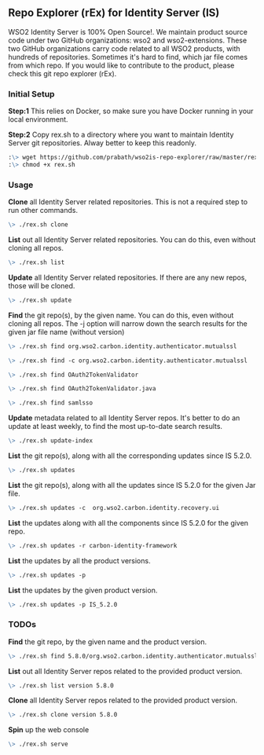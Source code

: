 ## Repo Explorer (rEx) for Identity Server (IS)

WSO2 Identity Server is 100% Open Source!. We maintain product source code under two GitHub organizations: wso2 and wso2-extensions. These two GitHub organizations carry code related to all WSO2 products, with hundreds of repositories. Sometimes it's hard to find, which jar file comes from which repo. If you would like to contribute to the product, please check this git repo explorer (rEx).

### Initial Setup

**Step:1** This relies on Docker, so make sure you have Docker running in your local environment.

**Step:2** Copy rex.sh to a directory where you want to maintain Identity Server git repositories. Alway better to keep this readonly. 
```markdown
:\> wget https://github.com/prabath/wso2is-repo-explorer/raw/master/rex.sh
:\> chmod +x rex.sh

```

### Usage 

**Clone** all Identity Server related repositories. This is not a required step to run other commands.

```markdown
\> ./rex.sh clone
```
**List** out all Identity Server related repositories. You can do this, even without cloning all repos.

```markdown
\> ./rex.sh list
```
**Update** all Identity Server related repositories. If there are any new repos, those will be cloned. 

```markdown
\> ./rex.sh update
```

**Find** the git repo(s), by the given name. You can do this, even without cloning all repos. The -j option will narrow down the search results for the given jar file name (without version)

```markdown
\> ./rex.sh find org.wso2.carbon.identity.authenticator.mutualssl

\> ./rex.sh find -c org.wso2.carbon.identity.authenticator.mutualssl

\> ./rex.sh find OAuth2TokenValidator

\> ./rex.sh find OAuth2TokenValidator.java

\> ./rex.sh find samlsso
```

**Update** metadata related to all Identity Server repos. It's better to do an update at least weekly, to find the most up-to-date search results. 

```markdown
\> ./rex.sh update-index
```

**List** the git repo(s), along with all the corresponding updates since IS 5.2.0.

```markdown
\> ./rex.sh updates
```

**List** the git repo(s), along with all the updates since IS 5.2.0 for the given Jar file.

```markdown
\> ./rex.sh updates -c  org.wso2.carbon.identity.recovery.ui
```

**List** the updates along with all the components since IS 5.2.0 for the given repo.

```markdown
\> ./rex.sh updates -r carbon-identity-framework
```
**List** the updates by all the product versions.

```markdown
\> ./rex.sh updates -p
```
**List** the updates by the given product version.

```markdown
\> ./rex.sh updates -p IS_5.2.0
```

### TODOs

**Find** the git repo, by the given name and the product version.

```markdown
\> ./rex.sh find 5.8.0/org.wso2.carbon.identity.authenticator.mutualssl
```

**List** out all Identity Server repos related to the provided product version.

```markdown
\> ./rex.sh list version 5.8.0
```

**Clone** all Identity Server repos related to the provided product version.

```markdown
\> ./rex.sh clone version 5.8.0
```

**Spin** up the web console

```markdown
\> ./rex.sh serve
```

